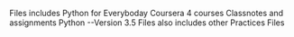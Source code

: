 Files includes Python for Everyboday Coursera 4 courses Classnotes and assignments
Python --Version 3.5
Files also includes other Practices Files
